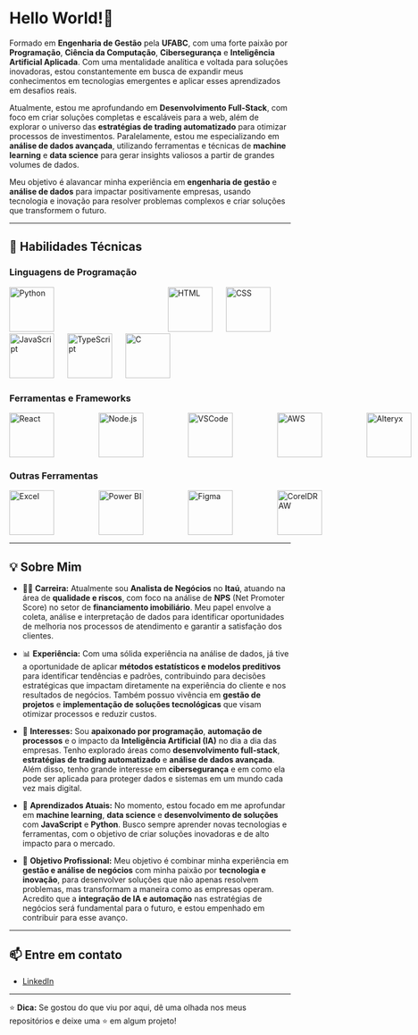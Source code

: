 # Hello World!👋

Formado em **Engenharia de Gestão** pela **UFABC**, com uma forte paixão por **Programação**, **Ciência da Computação**, **Cibersegurança** e **Inteligência Artificial Aplicada**. Com uma mentalidade analítica e voltada para soluções inovadoras, estou constantemente em busca de expandir meus conhecimentos em tecnologias emergentes e aplicar esses aprendizados em desafios reais.

Atualmente, estou me aprofundando em **Desenvolvimento Full-Stack**, com foco em criar soluções completas e escaláveis para a web, além de explorar o universo das **estratégias de trading automatizado** para otimizar processos de investimentos. Paralelamente, estou me especializando em **análise de dados avançada**, utilizando ferramentas e técnicas de **machine learning** e **data science** para gerar insights valiosos a partir de grandes volumes de dados.

Meu objetivo é alavancar minha experiência em **engenharia de gestão** e **análise de dados** para impactar positivamente empresas, usando tecnologia e inovação para resolver problemas complexos e criar soluções que transformem o futuro.

---

## 🚀 **Habilidades Técnicas**

### **Linguagens de Programação**
<div>
  <img src="https://cdn.jsdelivr.net/gh/devicons/devicon/icons/python/python-original.svg" alt="Python" width="80" height="80" style="margin-right: 200px;"/>  
  <img src="https://cdn.jsdelivr.net/gh/devicons/devicon/icons/html5/html5-original.svg" alt="HTML" width="80" height="80" style="margin-right: 20px;" />
  <img src="https://cdn.jsdelivr.net/gh/devicons/devicon/icons/css3/css3-original.svg" alt="CSS" width="80" height="80" style="margin-right: 20px;"/>
  <img src="https://cdn.jsdelivr.net/gh/devicons/devicon/icons/javascript/javascript-original.svg" alt="JavaScript" width="80" height="80" style="margin-right: 20px;"/>
  <img src="https://cdn.jsdelivr.net/gh/devicons/devicon/icons/typescript/typescript-original.svg" alt="TypeScript" width="80" height="80" style="margin-right: 20px;"/>
  <img src="https://cdn.jsdelivr.net/gh/devicons/devicon/icons/c/c-original.svg" alt="C" width="80" height="80" style="margin-right: 20px;"/>
</div>

### **Ferramentas e Frameworks**
<div style="display: flex; gap: 80px;">
  <img src="https://cdn.jsdelivr.net/gh/devicons/devicon/icons/react/react-original.svg" alt="React" width="80" height="80"/>
  <img src="https://cdn.jsdelivr.net/gh/devicons/devicon/icons/nodejs/nodejs-original.svg" alt="Node.js" width="80" height="80"/>
  <img src="https://cdn.jsdelivr.net/gh/devicons/devicon/icons/vscode/vscode-original.svg" alt="VSCode" width="80" height="80"/>
  <img src="https://upload.wikimedia.org/wikipedia/commons/9/93/Amazon_Web_Services_Logo.svg" alt="AWS" width="80" height="80"/>
  <img src="https://vectorseek.com/wp-content/uploads/2023/11/Alteryx-Icon-Logo-Vector.svg-.png" alt="Alteryx" width="80" height="80"/>
  <img src="https://logos-download.com/wp-content/uploads/2019/11/SAS_Institute_Inc._Logo.png" alt="SAS" width="80" height="80"/>
  <img src="https://cdn.jsdelivr.net/gh/devicons/devicon/icons/git/git-original.svg" alt="Git" width="80" height="80"/>
  <img src="https://img.icons8.com/ios-filled/50/000000/api.png" alt="ThunderClient" width="80" height="80"/>
</div>

### **Outras Ferramentas**
<div style="display: flex; gap: 80px;">
  <img src="https://img.icons8.com/color/48/000000/microsoft-excel-2019.png" alt="Excel" width="80" height="80"/>
  <img src="https://img.icons8.com/color/48/000000/power-bi.png" alt="Power BI" width="80" height="80"/>
  <img src="https://cdn.jsdelivr.net/gh/devicons/devicon/icons/figma/figma-original.svg" alt="Figma" width="80" height="80"/>
  <img src="https://img.icons8.com/color/48/000000/coreldraw.png" alt="CorelDRAW" width="80" height="80"/>
</div>

---

## 💡 **Sobre Mim**

- 👨‍💻 **Carreira:** Atualmente sou **Analista de Negócios** no **Itaú**, atuando na área de **qualidade e riscos**, com foco na análise de **NPS** (Net Promoter Score) no setor de **financiamento imobiliário**. Meu papel envolve a coleta, análise e interpretação de dados para identificar oportunidades de melhoria nos processos de atendimento e garantir a satisfação dos clientes.

- 📊 **Experiência:** Com uma sólida experiência na análise de dados, já tive a oportunidade de aplicar **métodos estatísticos e modelos preditivos** para identificar tendências e padrões, contribuindo para decisões estratégicas que impactam diretamente na experiência do cliente e nos resultados de negócios. Também possuo vivência em **gestão de projetos** e **implementação de soluções tecnológicas** que visam otimizar processos e reduzir custos.

- 🤖 **Interesses:** Sou **apaixonado por programação**, **automação de processos** e o impacto da **Inteligência Artificial (IA)** no dia a dia das empresas. Tenho explorado áreas como **desenvolvimento full-stack**, **estratégias de trading automatizado** e **análise de dados avançada**. Além disso, tenho grande interesse em **cibersegurança** e em como ela pode ser aplicada para proteger dados e sistemas em um mundo cada vez mais digital.

- 🌱 **Aprendizados Atuais:** No momento, estou focado em me aprofundar em **machine learning**, **data science** e **desenvolvimento de soluções** com **JavaScript** e **Python**. Busco sempre aprender novas tecnologias e ferramentas, com o objetivo de criar soluções inovadoras e de alto impacto para o mercado.

- 🚀 **Objetivo Profissional:** Meu objetivo é combinar minha experiência em **gestão e análise de negócios** com minha paixão por **tecnologia e inovação**, para desenvolver soluções que não apenas resolvem problemas, mas transformam a maneira como as empresas operam. Acredito que a **integração de IA e automação** nas estratégias de negócios será fundamental para o futuro, e estou empenhado em contribuir para esse avanço.

---

## 📫 **Entre em contato**
- [LinkedIn](https://linkedin.com/in/seu-perfil)  

---

⭐ **Dica:** Se gostou do que viu por aqui, dê uma olhada nos meus repositórios e deixe uma ⭐ em algum projeto!  

<!--
**yuribalboa/yuribalboa** is a ✨ _special_ ✨ repository because its `README.md` (this file) appears on your GitHub profile.

Here are some ideas to get you started:

- 🔭 I’m currently working on ...
- 🌱 I’m currently learning ...
- 👯 I’m looking to collaborate on ...
- 🤔 I’m looking for help with ...
- 💬 Ask me about ...
- 📫 How to reach me: ...
- 😄 Pronouns: ...
- ⚡ Fun fact: ...
-->
